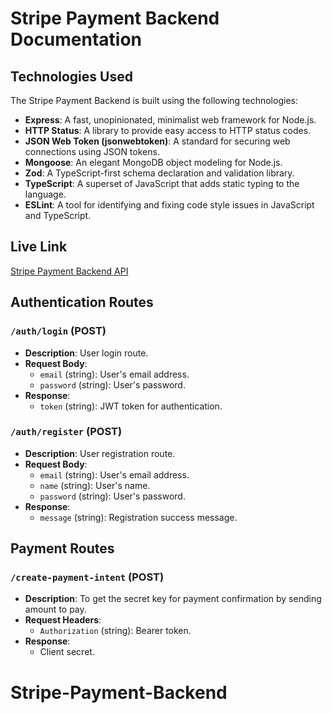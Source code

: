 # Stripe Payment Backend Documentation

## Technologies Used

The Stripe Payment Backend is built using the following technologies:

- **Express**: A fast, unopinionated, minimalist web framework for Node.js.
- **HTTP Status**: A library to provide easy access to HTTP status codes.
- **JSON Web Token (jsonwebtoken)**: A standard for securing web connections using JSON tokens.
- **Mongoose**: An elegant MongoDB object modeling for Node.js.
- **Zod**: A TypeScript-first schema declaration and validation library.
- **TypeScript**: A superset of JavaScript that adds static typing to the language.
- **ESLint**: A tool for identifying and fixing code style issues in JavaScript and TypeScript.

## Live Link

[Stripe Payment Backend API](https://trade-analysis-backend.vercel.app/api/v1)

## Authentication Routes

### `/auth/login` (POST)

- **Description**: User login route.
- **Request Body**:
  - `email` (string): User's email address.
  - `password` (string): User's password.
- **Response**:
  - `token` (string): JWT token for authentication.

### `/auth/register` (POST)

- **Description**: User registration route.
- **Request Body**:
  - `email` (string): User's email address.
  - `name` (string): User's name.
  - `password` (string): User's password.
- **Response**:
  - `message` (string): Registration success message.


## Payment Routes

### `/create-payment-intent` (POST)

- **Description**: To get the secret key for payment confirmation by sending amount to pay.
- **Request Headers**:
  - `Authorization` (string): Bearer token.
- **Response**:
  - Client secret.


# Stripe-Payment-Backend